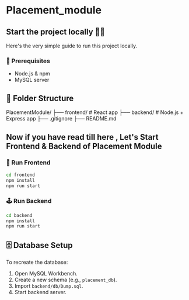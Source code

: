 # Placement_module

## Start the project locally 🚀🚀

Here's the very simple guide to run this project locally.

### 🔧 Prerequisites

- Node.js & npm
- MySQL server

## 📁 Folder Structure

PlacementModule/
├── frontend/ # React app
├── backend/ # Node.js + Express app
├── .gitignore
├── README.md


## Now  if you have read till here , Let's Start Frontend & Backend of Placement Module

### 🧩 Run Frontend

```bash
cd frontend
npm install
npm run start

```

### 🕹️ Run Backend

```bash
cd backend
npm install
npm run start
```


## 🗄️ Database Setup

To recreate the database:

1. Open MySQL Workbench.
2. Create a new schema (e.g., `placement_db`).
3. Import `backend/db/Dump.sql`.
4. Start backend server.
